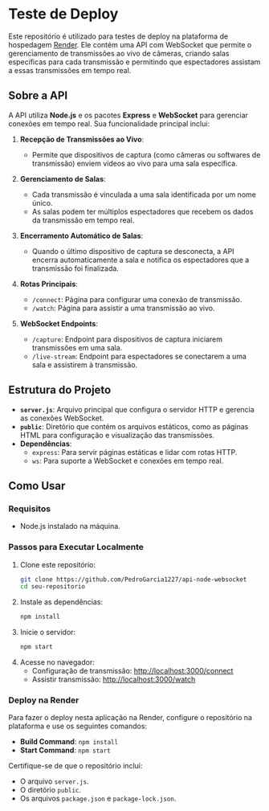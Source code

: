 # Teste de Deploy

Este repositório é utilizado para testes de deploy na plataforma de hospedagem [Render](https://render.com/). Ele contém uma API com WebSocket que permite o gerenciamento de transmissões ao vivo de câmeras, criando salas específicas para cada transmissão e permitindo que espectadores assistam a essas transmissões em tempo real.

## Sobre a API

A API utiliza **Node.js** e os pacotes **Express** e **WebSocket** para gerenciar conexões em tempo real. Sua funcionalidade principal inclui:

1. **Recepção de Transmissões ao Vivo**:
   - Permite que dispositivos de captura (como câmeras ou softwares de transmissão) enviem vídeos ao vivo para uma sala específica.

2. **Gerenciamento de Salas**:
   - Cada transmissão é vinculada a uma sala identificada por um nome único.
   - As salas podem ter múltiplos espectadores que recebem os dados da transmissão em tempo real.

3. **Encerramento Automático de Salas**:
   - Quando o último dispositivo de captura se desconecta, a API encerra automaticamente a sala e notifica os espectadores que a transmissão foi finalizada.

4. **Rotas Principais**:
   - `/connect`: Página para configurar uma conexão de transmissão.
   - `/watch`: Página para assistir a uma transmissão ao vivo.

5. **WebSocket Endpoints**:
   - `/capture`: Endpoint para dispositivos de captura iniciarem transmissões em uma sala.
   - `/live-stream`: Endpoint para espectadores se conectarem a uma sala e assistirem à transmissão.

## Estrutura do Projeto

- **`server.js`**: Arquivo principal que configura o servidor HTTP e gerencia as conexões WebSocket.
- **`public`**: Diretório que contém os arquivos estáticos, como as páginas HTML para configuração e visualização das transmissões.
- **Dependências**:
  - `express`: Para servir páginas estáticas e lidar com rotas HTTP.
  - `ws`: Para suporte a WebSocket e conexões em tempo real.

## Como Usar

### Requisitos
- Node.js instalado na máquina.

### Passos para Executar Localmente
1. Clone este repositório:
   ```bash
   git clone https://github.com/PedroGarcia1227/api-node-websocket
   cd seu-repositorio
   ```
2. Instale as dependências:
   ```bash
   npm install
   ```
3. Inicie o servidor:
   ```bash
   npm start
   ```
4. Acesse no navegador:
   - Configuração de transmissão: [http://localhost:3000/connect](http://localhost:3000/connect)
   - Assistir transmissão: [http://localhost:3000/watch](http://localhost:3000/watch)

### Deploy na Render
Para fazer o deploy nesta aplicação na Render, configure o repositório na plataforma e use os seguintes comandos:
- **Build Command**: `npm install`
- **Start Command**: `npm start`

Certifique-se de que o repositório inclui:
- O arquivo `server.js`.
- O diretório `public`.
- Os arquivos `package.json` e `package-lock.json`.
